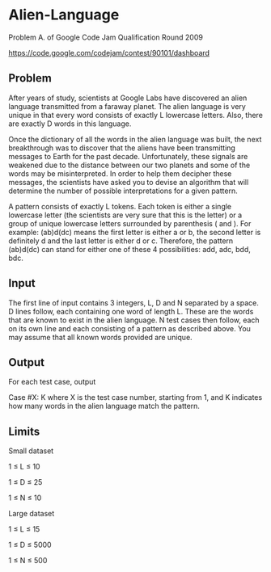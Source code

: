 # Alien-Language
Problem A. of Google Code Jam Qualification Round 2009

https://code.google.com/codejam/contest/90101/dashboard

## Problem

After years of study, scientists at Google Labs have discovered an alien language transmitted from a faraway planet. The alien language is very unique in that every word consists of exactly L lowercase letters. Also, there are exactly D words in this language.

Once the dictionary of all the words in the alien language was built, the next breakthrough was to discover that the aliens have been transmitting messages to Earth for the past decade. Unfortunately, these signals are weakened due to the distance between our two planets and some of the words may be misinterpreted. In order to help them decipher these messages, the scientists have asked you to devise an algorithm that will determine the number of possible interpretations for a given pattern.

A pattern consists of exactly L tokens. Each token is either a single lowercase letter (the scientists are very sure that this is the letter) or a group of unique lowercase letters surrounded by parenthesis ( and ). For example: (ab)d(dc) means the first letter is either a or b, the second letter is definitely d and the last letter is either d or c. Therefore, the pattern (ab)d(dc) can stand for either one of these 4 possibilities: add, adc, bdd, bdc.

## Input

The first line of input contains 3 integers, L, D and N separated by a space. D lines follow, each containing one word of length L. These are the words that are known to exist in the alien language. N test cases then follow, each on its own line and each consisting of a pattern as described above. You may assume that all known words provided are unique.

## Output

For each test case, output

Case #X: K
where X is the test case number, starting from 1, and K indicates how many words in the alien language match the pattern.

## Limits

Small dataset

1 ≤ L ≤ 10

1 ≤ D ≤ 25

1 ≤ N ≤ 10

Large dataset

1 ≤ L ≤ 15

1 ≤ D ≤ 5000

1 ≤ N ≤ 500

